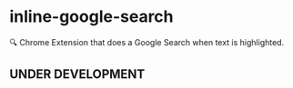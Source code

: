 # inline-google-search
🔍 Chrome Extension that does a Google Search when text is highlighted.


## UNDER DEVELOPMENT